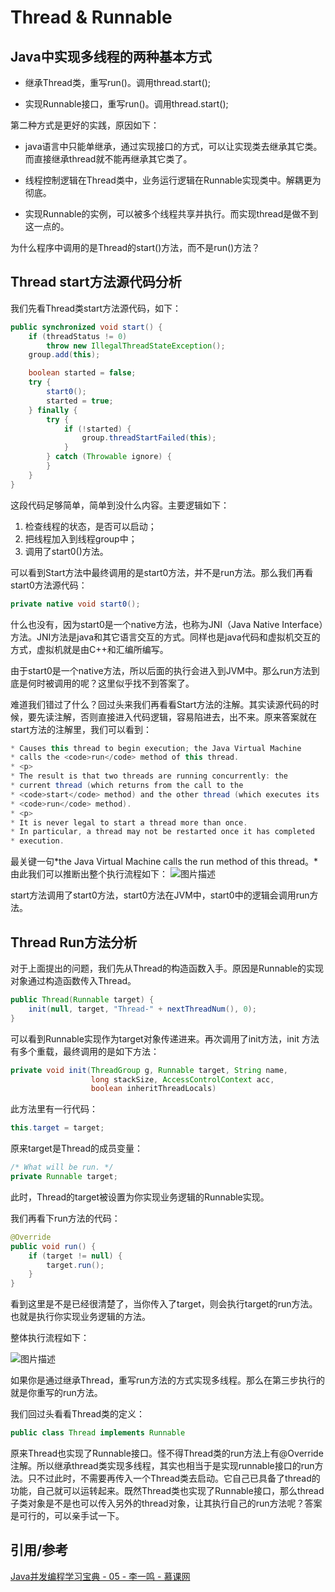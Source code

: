 # Thread & Runnable



## Java中实现多线程的两种基本方式

- 继承Thread类，重写run()。调用thread.start();

- 实现Runnable接口，重写run()。调用thread.start();

第二种方式是更好的实践，原因如下：

- java语言中只能单继承，通过实现接口的方式，可以让实现类去继承其它类。而直接继承thread就不能再继承其它类了。

- 线程控制逻辑在Thread类中，业务运行逻辑在Runnable实现类中。解耦更为彻底。

- 实现Runnable的实例，可以被多个线程共享并执行。而实现thread是做不到这一点的。



为什么程序中调用的是Thread的start()方法，而不是run()方法？

## Thread start方法源代码分析

我们先看Thread类start方法源代码，如下：

```java
public synchronized void start() {
    if (threadStatus != 0)
        throw new IllegalThreadStateException();
    group.add(this);

    boolean started = false;
    try {
        start0();
        started = true;
    } finally {
        try {
            if (!started) {
                group.threadStartFailed(this);
            }
        } catch (Throwable ignore) {
        }
    }
}
```

这段代码足够简单，简单到没什么内容。主要逻辑如下：

1. 检查线程的状态，是否可以启动；
2. 把线程加入到线程group中；
3. 调用了start0()方法。

可以看到Start方法中最终调用的是start0方法，并不是run方法。那么我们再看start0方法源代码：

```java
private native void start0();
```

什么也没有，因为start0是一个native方法，也称为JNI（Java Native Interface）方法。JNI方法是java和其它语言交互的方式。同样也是java代码和虚拟机交互的方式，虚拟机就是由C++和汇编所编写。

由于start0是一个native方法，所以后面的执行会进入到JVM中。那么run方法到底是何时被调用的呢？这里似乎找不到答案了。

难道我们错过了什么？回过头来我们再看看Start方法的注解。其实读源代码的时候，要先读注解，否则直接进入代码逻辑，容易陷进去，出不来。原来答案就在start方法的注解里，我们可以看到：

```java
* Causes this thread to begin execution; the Java Virtual Machine
* calls the <code>run</code> method of this thread.
* <p>
* The result is that two threads are running concurrently: the
* current thread (which returns from the call to the
* <code>start</code> method) and the other thread (which executes its
* <code>run</code> method).
* <p>
* It is never legal to start a thread more than once.
* In particular, a thread may not be restarted once it has completed
* execution.
```

最关键一句*the Java Virtual Machine calls the run method of this thread。*由此我们可以推断出整个执行流程如下：
![图片描述](https://image-hosting.jellyfishmix.com/20200916091659.jpg)

start方法调用了start0方法，start0方法在JVM中，start0中的逻辑会调用run方法。



## Thread Run方法分析

对于上面提出的问题，我们先从Thread的构造函数入手。原因是Runnable的实现对象通过构造函数传入Thread。

```java
public Thread(Runnable target) {
    init(null, target, "Thread-" + nextThreadNum(), 0);
}
```

可以看到Runnable实现作为target对象传递进来。再次调用了init方法，init 方法有多个重载，最终调用的是如下方法：

```java
private void init(ThreadGroup g, Runnable target, String name,
                  long stackSize, AccessControlContext acc,
                  boolean inheritThreadLocals)
```

此方法里有一行代码：

```java
this.target = target;
```

原来target是Thread的成员变量：

```java
/* What will be run. */
private Runnable target;
```

此时，Thread的target被设置为你实现业务逻辑的Runnable实现。

我们再看下run方法的代码：

```java
@Override
public void run() {
    if (target != null) {
        target.run();
    }
}
```

看到这里是不是已经很清楚了，当你传入了target，则会执行target的run方法。也就是执行你实现业务逻辑的方法。

整体执行流程如下：

![图片描述](https://image-hosting.jellyfishmix.com/20200916092413.jpg)

如果你是通过继承Thread，重写run方法的方式实现多线程。那么在第三步执行的就是你重写的run方法。

我们回过头看看Thread类的定义：

```java
public class Thread implements Runnable
```

原来Thread也实现了Runnable接口。怪不得Thread类的run方法上有@Override注解。所以继承thread类实现多线程，其实也相当于是实现runnable接口的run方法。只不过此时，不需要再传入一个Thread类去启动。它自己已具备了thread的功能，自己就可以运转起来。既然Thread类也实现了Runnable接口，那么thread子类对象是不是也可以传入另外的thread对象，让其执行自己的run方法呢？答案是可行的，可以亲手试一下。



## 引用/参考

[ Java并发编程学习宝典 - 05 - 李一鸣 - 慕课网](https://www.imooc.com/read/49/article/940)